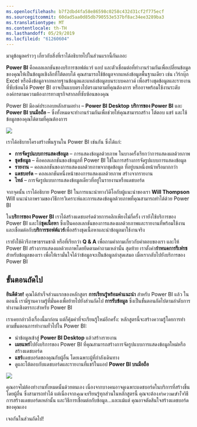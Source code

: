 ```yaml
---
ms.openlocfilehash: b7f2dbd4fa58e86598c0258c432d31cf2f775ecf
ms.sourcegitcommit: 60dad5aa0d85db790553e537bf8ac34ee3289ba3
ms.translationtype: MT
ms.contentlocale: th-TH
ms.lasthandoff: 05/29/2019
ms.locfileid: "61260604"
---
```

มาดูข้อมูลคร่าวๆ เกี่ยวกับสิ่งที่เราได้อธิบายไปในส่วนแรกนี้กันเถอะ

**Power BI** คือคอลเลกชันของบริการซอฟต์แวร์ แอป และตัวเชื่อมต่อที่ทำงานร่วมกันเพื่อเปลี่ยนข้อมูลของคุณให้เป็นข้อมูลเชิงลึกที่โต้ตอบได้ คุณสามารถใช้ข้อมูลจากแหล่งข้อมูลพื้นฐานเดียว เช่น เวิร์กบุ๊ก Excel หรือดึงข้อมูลจากหลายฐานข้อมูลและแหล่งข้อมูลบนระบบคลาวด์ เพื่อสร้างชุดข้อมูลและรายงานที่ซับซ้อนได้ Power BI อาจเป็นแบบตรงไปตรงมาตามที่คุณต้องการ หรืออาจพร้อมใช้งานระดับองค์กรตามความต้องการทางธุรกิจสากลที่ซับซ้อนของคุณ

Power BI มีองค์ประกอบหลักสามอย่าง – **Power BI Desktop** **บริการของ Power BI** และ **Power BI บนมือถือ** – ซึ่งทั้งหมดจะทำงานร่วมกันเพื่อช่วยให้คุณสามารถสร้าง โต้ตอบ แชร์ และใช้ข้อมูลของคุณได้ตามที่คุณต้องการ

![](media/0-4-summary-of-intro-to-power-bi/c0a4_1.png)

เราได้อธิบายโครงสร้างพื้นฐานใน Power BI เช่นกัน ซึ่งได้แก่:

* **การจัดรูปแบบการแสดงข้อมูล** – การแสดงข้อมูลด้วยภาพ ในบางครั้งเรียกว่าการแสดงผลด้วยภาพ
* **ชุดข้อมูล** – คือคอลเลกชันของข้อมูลที่ Power BI ใช้ในการสร้างการจัดรูปแบบการแสดงข้อมูล
* **รายงาน** – คอลเลกชันของการแสดงผลด้วยภาพจากชุดข้อมูล ที่อยู่บนหนึ่งหน้าหรือมากกว่า
* **แดชบอร์ด** – คอลเลกชันหนึ่งหน้าของการแสดงผลด้วยภาพ สร้างจากรายงาน
* **ไทล์** – การจัดรูปแบบการแสดงข้อมูลเดียวที่อยู่ในรายงานหรือแดชบอร์ด

จากจุดนั้น เราได้อธิบาย Power BI ในการแนะนำทางวิดีโอกับผู้แนะนำของเรา **Will Thompson** Will แนะนำภาพรวมของวิธีการวิเคราะห์และการแสดงข้อมูลด้วยภาพที่คุณสามารถทำได้ด้วย Power BI

<!---
In **Power BI Desktop**, we connected to a basic Excel file, created visualizations, then published those visualizations to the service. Even if you use Power BI only with your Excel workbooks, you can gain amazing visual insights with those Excel workbooks, and both interact and share it in ways never before possible.
-->
ใน**บริการของ Power BI** เราได้สร้างแดชบอร์ดด้วยการคลิกเพียงไม่กี่ครั้ง เรายังใช้บริการของ Power BI และใช้**ชุดเนื้อหา** ซึ่งเป็นคอลเลกชันของการแสดงผลด้วยภาพและรายงานที่พร้อมใช้งาน และเชื่อมต่อกับ**บริการซอฟต์แวร์**เพื่อสร้างชุดเนื้อหาและนำข้อมูลมาใช้งานจริง

เรายังใช้คิวรีภาษาธรรมชาติ หรือที่เรียกว่า **Q & A** เพื่อถามคำถามเกี่ยวกับคำตอบของเรา และให้ Power BI สร้างการแสดงผลด้วยภาพโดยยึดตามคำถามเหล่านั้น สุดท้าย เราตั้งค่า**กำหนดการรีเฟรช**สำหรับข้อมูลของเรา เพื่อให้เรามั่นใจได้ว่าข้อมูลจะเป็นข้อมูลล่าสุดเสมอ เมื่อเรากลับไปยังบริการของ Power BI

## <a name="next-steps"></a>ขั้นตอนถัดไป
**ยินดีด้วย!** คุณได้สำเร็จส่วนแรกของหลักสูตร **การเรียนรู้พร้อมคำแนะนำ** สำหรับ Power BI แล้ว ในตอนนี้ เรามีฐานความรู้ที่มั่นคงเพื่อย้ายไปยังส่วนถัดไป **การรับข้อมูล** ซึ่งเป็นขั้นตอนถัดไปตามลำดับการทำงานเชิงตรรกะสำหรับ Power BI

เราเคยกล่าวถึงเรื่องนี้มาก่อน แต่ก็คุ้มค่าที่จะเรียนรู้ใหม่อีกครั้ง: หลักสูตรนี้จะสร้างความรู้โดยการทำตามขั้นตอนการทำงานทั่วไปใน Power BI:

* นำข้อมูลเข้าสู่ **Power BI Desktop** แล้วสร้างรายงาน
* **เผยแพร่**ไปยังบริการของ Power BI ที่คุณสามารถสร้างการจัดรูปแบบการแสดงข้อมูลใหม่หรือสร้างแดชบอร์ด
* **แชร์**แดชบอร์ดของคุณกับผู้อื่น โดยเฉพาะผู้ที่กำลังเดินทาง
* ดูและโต้ตอบกับแดชบอร์ดและรายงานที่แชร์ในแอป **Power BI บนมือถือ**

![](media/0-4-summary-of-intro-to-power-bi/c0a1_1.png)

คุณอาจไม่ต้องทำงานทั้งหมดนั้นด้วยตนเอง เนื่องจากบางคนอาจดูเฉพาะแดชบอร์ดในบริการที่สร้างขึ้นโดยผู้อื่น ซึ่งสามารถทำได้ แต่เนื่องจาก*คุณจะ*เรียนรู้ทุกส่วนในหลักสูตรนี้ คุณจะต้อง*ทำความเข้าใจ*วิธีการสร้างแดชบอร์ดเหล่านั้น และวิธีการเชื่อมต่อกับข้อมูล...และแม้แต่ คุณอาจตัดสินใจสร้างแดชบอร์ดของคุณเอง

เจอกันในส่วนถัดไป!

